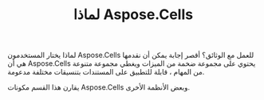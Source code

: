 ﻿---
title: لماذا Aspose.Cells
type: docs
weight: 40
url: /ar/net/aspose-cells-or-other-solutions/
description: يقارن هذا القسم مكونات Aspose.Cells وبعض الأنظمة الأخرى.
---
لماذا يختار المستخدمون Aspose.Cells للعمل مع الوثائق؟ أقصر إجابة يمكن أن نقدمها هي أن Aspose.Cells يحتوي على مجموعة ضخمة من الميزات ويغطي مجموعة متنوعة من المهام ، قابلة للتطبيق على المستندات بتنسيقات مختلفة مدعومة.

يقارن هذا القسم مكونات Aspose.Cells وبعض الأنظمة الأخرى.

